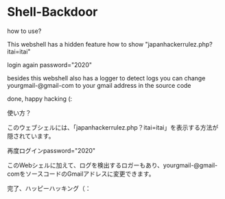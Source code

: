 # Shell-Backdoor
how to use?

This webshell has a hidden feature how to show "japanhackerrulez.php?itai=itai"

login again password="2020"

besides this webshell also has a logger to detect logs you can change yourgmail-@gmail-com to your gmail address in the source code

done, happy hacking (:

使い方？

このウェブシェルには、「japanhackerrulez.php？itai=itai」を表示する方法が隠されています。

再度ログインpassword="2020"

このWebシェルに加えて、ログを検出するロガーもあり、yourgmail-@gmail-comをソースコードのGmailアドレスに変更できます。

完了、ハッピーハッキング（：
